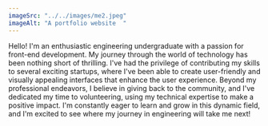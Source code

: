 ```yaml
---
imageSrc: "../../images/me2.jpeg"
imageAlt: "A portfolio website  "
---
```


Hello! I'm an enthusiastic engineering undergraduate with a passion for front-end development. My journey through the world of technology has been nothing short of thrilling. I've had the privilege of contributing my skills to several exciting startups, where I've been able to create user-friendly and visually appealing interfaces that enhance the user experience. Beyond my professional endeavors, I believe in giving back to the community, and I've dedicated my time to volunteering, using my technical expertise to make a positive impact. I'm constantly eager to learn and grow in this dynamic field, and I'm excited to see where my journey in engineering will take me next!
